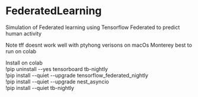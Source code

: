 # FederatedLearning

Simulation of Federated learning using Tensorflow Federated to predict human activity 

Note 
tff doesnt work well with ptyhong verisons on macOs Monterey best to run on colab 

Install on colab \
!pip uninstall --yes tensorboard tb-nightly \
!pip install --quiet --upgrade tensorflow_federated_nightly \
!pip install --quiet --upgrade nest_asyncio \
!pip install --quiet tb-nightly  
